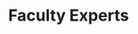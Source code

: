 ---
client: Boston University
title: Faculty Experts
category: work
type: web
role: Design, front-end build

work_images:
-
  - size: 1280
    url: /assets/writing/placeholders/placeholder-1280x720.png
  - size: 960
    url: /assets/writing/placeholders/placeholder-960x540.png
  - size: 640
    url: /assets/writing/placeholders/placeholder-640x360.png
  - size: 320
    url: /assets/writing/placeholders/placeholder-320x180.png
  - caption: <a href="http://www.bu.edu/experts">Faculty Experts</a> are BU professors who make themselves available to the media as specialists in certain fields. BU Public Relations oversees this program. We expanded the original, barebones database of contact information into a searchable resource for journalists.
-
  - size: 1280
    url: /assets/writing/placeholders/placeholder-inverted-1280x720.png
  - size: 960
    url: /assets/writing/placeholders/placeholder-inverted-960x540.png
  - size: 640
    url: /assets/writing/placeholders/placeholder-inverted-640x360.png
  - size: 320
    url: /assets/writing/placeholders/placeholder-inverted-320x180.png
  - caption: The Expert profile pages pull all published content from across the BU network.
-
  - size: 1280
    url: /assets/writing/placeholders/placeholder-1280x720.png
  - size: 960
    url: /assets/writing/placeholders/placeholder-960x540.png
  - size: 640
    url: /assets/writing/placeholders/placeholder-640x360.png
  - size: 320
    url: /assets/writing/placeholders/placeholder-320x180.png
  - caption: <strong>Highlights&colon;</strong> A typeahead search box on the homepage that filters professor names, fields, and specialties; the <a href="http://www.bu.edu/experts/fields/">Fields</a> and <a href="http://www.bu.edu/experts/expertise/">Topics</a> pages that let visitors browse the many experts working at Boston University.
---